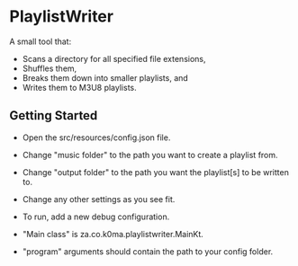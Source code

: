 # PlaylistWriter

A small tool that:
- Scans a directory for all specified file extensions,
- Shuffles them,
- Breaks them down into smaller playlists, and
- Writes them to M3U8 playlists.

## Getting Started

- Open the src/resources/config.json file.
- Change "music folder" to the path you want to create a playlist from.
- Change "output folder" to the path you want the playlist[s] to be written to.
- Change any other settings as you see fit.

- To run, add a new debug configuration.
- "Main class" is za.co.k0ma.playlistwriter.MainKt.
- "program" arguments should contain the path to your config folder.
